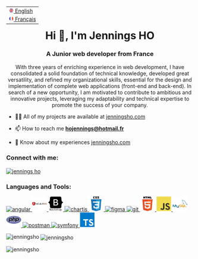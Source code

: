 <table align="right">
 <tr><td><a href="README.md"><img src="assets/images/en-flag.png" height="13"> English</a></td></tr>
 <tr><td><a href="README_fr.md"><img src="assets/images/fr-flag.png" height="13"> Français</a></td></tr>
</table>

<h1 align="center">Hi 👋, I'm Jennings HO</h1>
<h3 align="center">A Junior web developer from France</h3>


<p align="center">
With three years of enriching experience in web development, I have consolidated a solid foundation of technical knowledge, developed great versatility, and refined my organizational skills, essential for the design and implementation of complete web applications (front-end and back-end). In search of a new opportunity, I am motivated to contribute to ambitious and innovative projects, leveraging my adaptability and technical expertise to promote the success of your company.</p>


- 👨‍💻 All of my projects are available at [jenningsho.com](jenningsho.com)

- 📫 How to reach me **hojennings@hotmail.fr**

- 📄 Know about my experiences [jenningsho.com](jenningsho.com)

<h3 align="left">Connect with me:</h3>
<p align="left">
<a href="https://linkedin.com/in/jennings ho" target="blank"><img align="center" src="https://raw.githubusercontent.com/rahuldkjain/github-profile-readme-generator/master/src/images/icons/Social/linked-in-alt.svg" alt="jennings ho" height="30" width="40" /></a>
</p>

<h3 align="left">Languages and Tools:</h3>
<p align="left"> <a href="https://angular.io" target="_blank" rel="noreferrer"> <img src="https://angular.io/assets/images/logos/angular/angular.svg" alt="angular" width="40" height="40"/> </a> <a href="https://angular.io" target="_blank" rel="noreferrer"> <img src="https://raw.githubusercontent.com/devicons/devicon/master/icons/angularjs/angularjs-original-wordmark.svg" alt="angularjs" width="40" height="40"/> </a> <a href="https://getbootstrap.com" target="_blank" rel="noreferrer"> <img src="https://raw.githubusercontent.com/devicons/devicon/master/icons/bootstrap/bootstrap-plain-wordmark.svg" alt="bootstrap" width="40" height="40"/> </a> <a href="https://www.chartjs.org" target="_blank" rel="noreferrer"> <img src="https://www.chartjs.org/media/logo-title.svg" alt="chartjs" width="40" height="40"/> </a> <a href="https://www.w3schools.com/css/" target="_blank" rel="noreferrer"> <img src="https://raw.githubusercontent.com/devicons/devicon/master/icons/css3/css3-original-wordmark.svg" alt="css3" width="40" height="40"/> </a> <a href="https://www.figma.com/" target="_blank" rel="noreferrer"> <img src="https://www.vectorlogo.zone/logos/figma/figma-icon.svg" alt="figma" width="40" height="40"/> </a> <a href="https://git-scm.com/" target="_blank" rel="noreferrer"> <img src="https://www.vectorlogo.zone/logos/git-scm/git-scm-icon.svg" alt="git" width="40" height="40"/> </a> <a href="https://www.w3.org/html/" target="_blank" rel="noreferrer"> <img src="https://raw.githubusercontent.com/devicons/devicon/master/icons/html5/html5-original-wordmark.svg" alt="html5" width="40" height="40"/> </a> <a href="https://developer.mozilla.org/en-US/docs/Web/JavaScript" target="_blank" rel="noreferrer"> <img src="https://raw.githubusercontent.com/devicons/devicon/master/icons/javascript/javascript-original.svg" alt="javascript" width="40" height="40"/> </a> <a href="https://www.mysql.com/" target="_blank" rel="noreferrer"> <img src="https://raw.githubusercontent.com/devicons/devicon/master/icons/mysql/mysql-original-wordmark.svg" alt="mysql" width="40" height="40"/> </a> <a href="https://www.php.net" target="_blank" rel="noreferrer"> <img src="https://raw.githubusercontent.com/devicons/devicon/master/icons/php/php-original.svg" alt="php" width="40" height="40"/> </a> <a href="https://postman.com" target="_blank" rel="noreferrer"> <img src="https://www.vectorlogo.zone/logos/getpostman/getpostman-icon.svg" alt="postman" width="40" height="40"/> </a> <a href="https://symfony.com" target="_blank" rel="noreferrer"> <img src="https://symfony.com/logos/symfony_black_03.svg" alt="symfony" width="40" height="40"/> </a> <a href="https://www.typescriptlang.org/" target="_blank" rel="noreferrer"> <img src="https://raw.githubusercontent.com/devicons/devicon/master/icons/typescript/typescript-original.svg" alt="typescript" width="40" height="40"/> </a> </p>

<p><img align="left" src="https://github-readme-stats.vercel.app/api/top-langs?username=jenningsho&show_icons=true&locale=en&layout=compact" alt="jenningsho" /></p>

<p>&nbsp;<img align="center" src="https://github-readme-stats.vercel.app/api?username=jenningsho&show_icons=true&locale=en" alt="jenningsho" /></p>

<p><img align="center" src="https://github-readme-streak-stats.herokuapp.com/?user=jenningsho&" alt="jenningsho" /></p>
